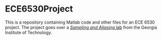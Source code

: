 # ECE6530Project
 This is a repository containing Matlab code and other files for an ECE 6530
 project. The project goes over a [*Sampling and Aliasing*
 lab](https://dspfirst.gatech.edu/chapters/04samplin/overview.html) from the
 Georgia Institute of Technology.

